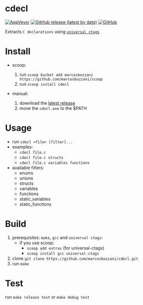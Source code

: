 # cdecl

[![AppVeyor](https://img.shields.io/appveyor/build/marcosbozzani/cdecl)](https://ci.appveyor.com/project/marcosbozzani/cdecl)
[![GitHub release (latest by date)](https://img.shields.io/github/v/release/marcosbozzani/cdecl)](https://github.com/marcosbozzani/cdecl/releases/latest)
[![GitHub](https://img.shields.io/github/license/marcosbozzani/cdecl)](https://github.com/marcosbozzani/cdecl/blob/master/LICENSE)

Extracts `C declarations` using [`universal ctags`](https://ctags.io/)

# Install

- scoop: 
  1. run `scoop bucket add marcosbozzani https://github.com/marcosbozzani/scoop`
  2. run `scoop install cdecl`

- manual:
  1. download the [latest release](https://github.com/marcosbozzani/cdecl/releases/latest)
  2. move the `cdecl.exe` to the $PATH

# Usage

- run `cdecl <file> [filter]...`
- examples: 
  - `cdecl file.c`
  - `cdecl file.c structs`
  - `cdecl file.c variables functions`
- available filters:
  - enums
  - unions
  - structs
  - variables
  - functions
  - static_variables
  - static_functions

# Build

1. prerequisites: `make`, `gcc` and `universal ctags`:
   - if you use scoop: 
     - `scoop add extras` (for universal-ctags)
     - `scoop install gcc universal-ctags`
2. clone `git clone https://github.com/marcosbozzani/cdecl.git`
3. run `make`

# Test

run `make release test` or `make debug test`
